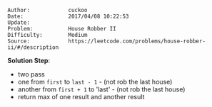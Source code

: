 
    Author:            cuckoo
    Date:              2017/04/08 10:22:53
    Update:            
    Problem:           House Robber II
    Difficulty:        Medium
    Source:            https://leetcode.com/problems/house-robber-ii/#/description

__Solution Step__:

 - two pass
 - one from `first` to `last - 1` - (not rob the last house)
 - another from `first + 1` to 'last' - (not rob the last house)
 - return max of one result and another result
